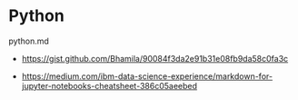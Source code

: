 # Python

python.md

*   https://gist.github.com/Bhamila/90084f3da2e91b31e08fb9da58c0fa3c

*   https://medium.com/ibm-data-science-experience/markdown-for-jupyter-notebooks-cheatsheet-386c05aeebed
